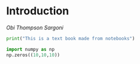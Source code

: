 # Introduction

*Obi Thompson Sargoni*



```python
print("This is a text book made from notebooks")
```

```python
import numpy as np
np.zeros((10,10,10))
```

```python

```
